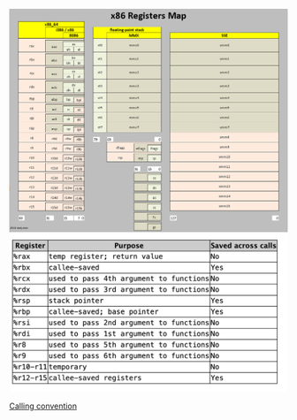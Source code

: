 
![](docs/register_map.png)
![](docs/parameters.png)

[Calling convention](docs/calling_convention.pdf)